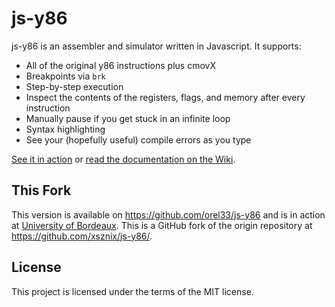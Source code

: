 # js-y86

js-y86 is an assembler and simulator written in Javascript. It supports:

* All of the original y86 instructions plus cmovX
* Breakpoints via `brk`
* Step-by-step execution
* Inspect the contents of the registers, flags, and memory after every instruction
* Manually pause if you get stuck in an infinite loop
* Syntax highlighting
* See your (hopefully useful) compile errors as you type

[See it in action](https://xsznix.github.io/js-y86/) or [read the documentation on the Wiki](https://github.com/xsznix/js-y86/wiki).

## This Fork

This version is available on <https://github.com/orel33/js-y86> and is in action at [University of Bordeaux](http://dept-info.labri.fr/ENSEIGNEMENT/archi/js-y86/index.html). This is a GitHub fork of the origin repository at <https://github.com/xsznix/js-y86/>.

## License

This project is licensed under the terms of the MIT license.
